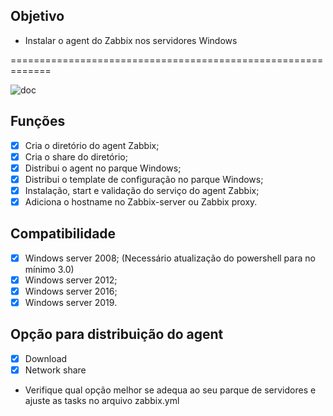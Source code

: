 **Objetivo**
-------------

- Instalar o agent do Zabbix nos servidores Windows 

=============================================================

 ![doc](https://github.com/leosp1983/zabbix/blob/main/doc/ansible.png)

**Funções**
-------------

- [X] Cria o diretório do agent Zabbix;
- [X] Cria o share do diretório;
- [X] Distribui o agent no parque Windows; 
- [X] Distribui o template de configuração no parque Windows;
- [X] Instalação, start e validação do serviço do agent Zabbix;
- [X] Adiciona o hostname no Zabbix-server ou Zabbix proxy.

**Compatibilidade**
-------------

- [X] Windows server 2008; (Necessário atualização do powershell para no mínimo 3.0)
- [X] Windows server 2012;
- [X] Windows server 2016;
- [X] Windows server 2019.

**Opção para distribuição do agent**
-------------

- [X] Download
- [x] Network share

* Verifique qual opção melhor se adequa ao seu parque de servidores e ajuste as tasks no arquivo zabbix.yml